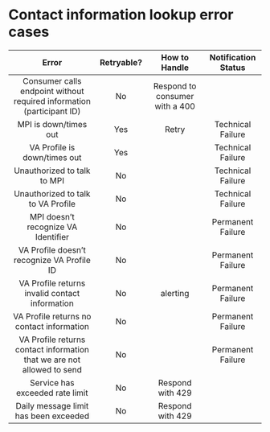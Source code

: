 # Contact information lookup error cases

|                                  Error                                 | Retryable? |          How to Handle         | Notification Status |
|:----------------------------------------------------------------------:|:----------:|:------------------------------:|:-------------------:|
| Consumer calls endpoint without required information (participant ID)  | No         | Respond to consumer with a 400 |                     |
| MPI is down/times out                                                  | Yes        | Retry                          | Technical Failure   |
| VA Profile is down/times out                                           | Yes        |                                | Technical Failure   |
| Unauthorized to talk to MPI                                            | No         |                                | Technical Failure   |
| Unauthorized to talk to VA Profile                                     | No         |                                | Technical Failure   |
| MPI doesn’t recognize VA Identifier                                   | No         |                                | Permanent Failure   |
| VA Profile doesn’t recognize VA Profile ID                                 | No         |                                | Permanent Failure   |
| VA Profile returns invalid contact information                         | No         | alerting                       | Permanent Failure   |
| VA Profile returns no contact information                              | No         |                                | Permanent Failure   |
| VA Profile returns contact information that we are not allowed to send | No         |                                | Permanent Failure   |
| Service has exceeded rate limit                                        | No         | Respond with 429               |                     |
| Daily message limit has been exceeded                                  | No         | Respond with 429               |                     |
